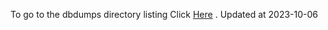 To go to the dbdumps directory listing Click [Here](https://ipfs.io/ipfs/bafkreihlazdpweh42luxvgik3l7375edqaai7ao3uvy4gk32hn6ubcv7xy) . Updated at 2023-10-06
